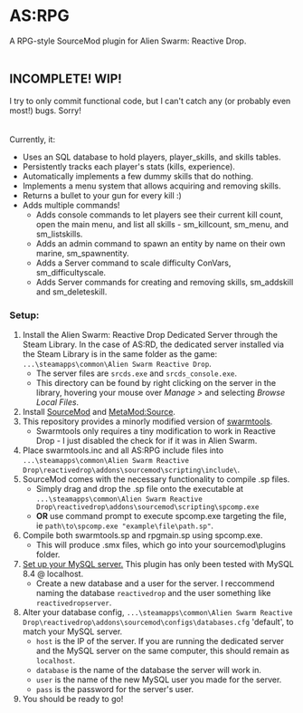 # AS:RPG
A RPG-style SourceMod plugin for Alien Swarm: Reactive Drop.
<br>
<br>
## INCOMPLETE! WIP!
I try to only commit functional code, but I can't catch any (or probably even most!) bugs. Sorry!
<br>
<br>
<br>
Currently, it:
 - Uses an SQL database to hold players, player_skills, and skills tables.
 - Persistently tracks each player's stats (kills, experience).
 - Automatically implements a few dummy skills that do nothing.
 - Implements a menu system that allows acquiring and removing skills.
 - Returns a bullet to your gun for every kill :)
 - Adds multiple commands!
    - Adds console commands to let players see their current kill count, open the main menu, and list all skills - sm_killcount, sm_menu, and sm_listskills.
    - Adds an admin command to spawn an entity by name on their own marine, sm_spawnentity.
    - Adds a Server command to scale difficulty ConVars, sm_difficultyscale.
    - Adds Server commands for creating and removing skills, sm_addskill and sm_deleteskill.

### Setup:

1. Install the Alien Swarm: Reactive Drop Dedicated Server through the Steam Library. In the case of AS:RD, the dedicated server installed via the Steam Library is in the same folder as the game: `...\steamapps\common\Alien Swarm Reactive Drop`.
   -  The server files are `srcds.exe` and `srcds_console.exe`.
   -  This directory can be found by right clicking on the server in the library, hovering your mouse over *Manage >* and selecting *Browse Local Files*.
2. Install [SourceMod](https://www.sourcemod.net/downloads.php?branch=stable) and [MetaMod:Source](https://www.sourcemm.net/downloads.php?branch=stable).
3. This repository provides a minorly modified version of [swarmtools](https://forums.alliedmods.net/showthread.php?p=1361373).
   - Swarmtools only requires a tiny modification to work in Reactive Drop - I just disabled the check for if it was in Alien Swarm.
4. Place swarmtools.inc and all AS:RPG include files into `...\steamapps\common\Alien Swarm Reactive Drop\reactivedrop\addons\sourcemod\scripting\include\`.
5. SourceMod comes with the necessary functionality to compile .sp files.  
   - Simply drag and drop the .sp file onto the executable at `...\steamapps\common\Alien Swarm Reactive Drop\reactivedrop\addons\sourcemod\scripting\spcomp.exe`
   - **OR** use command prompt to execute spcomp.exe targeting the file, ie `path\to\spcomp.exe "example\file\path.sp"`.
6. Compile both swarmtools.sp and rpgmain.sp using spcomp.exe.
   - This will produce .smx files, which go into your sourcemod\plugins folder.
7. [Set up your MySQL server.](https://dev.mysql.com/doc/mysql-getting-started/en/) This plugin has only been tested with MySQL 8.4 @ localhost.
   - Create a new database and a user for the server. I reccommend naming the database `reactivedrop` and the user something like `reactivedropserver`.  
8. Alter your database config, `...\steamapps\common\Alien Swarm Reactive Drop\reactivedrop\addons\sourcemod\configs\databases.cfg` 'default', to match your MySQL server.
   - `host` is the IP of the server. If you are running the dedicated server and the MySQL server on the same computer, this should remain as `localhost`.
   - `database` is the name of the database the server will work in.
   - `user` is the name of the new MySQL user you made for the server.
   - `pass` is the password for the server's user.
9. You should be ready to go!
